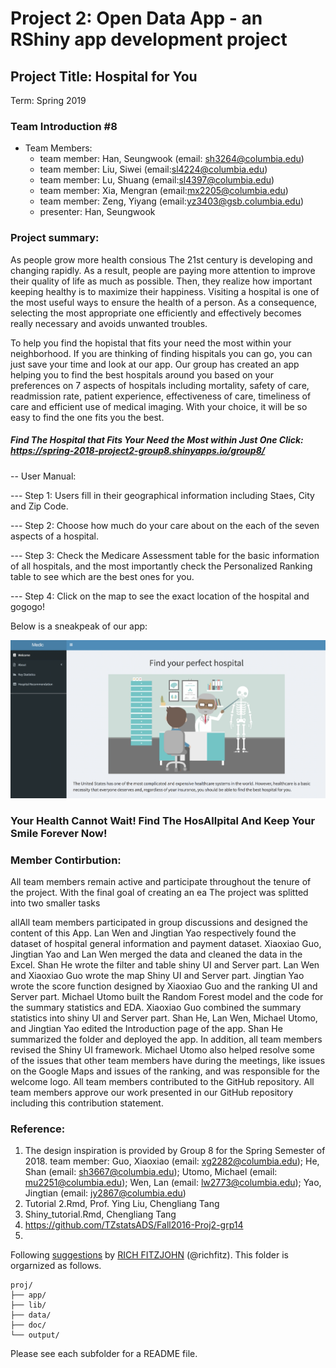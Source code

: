 # Project 2: Open Data App - an RShiny app development project

## Project Title: Hospital for You
Term: Spring 2019

### **Team Introduction #8**
+ Team Members:
	+ team member: Han, Seungwook (email: sh3264@columbia.edu)
	+ team member: Liu, Siwei (email:sl4224@columbia.edu)
	+ team member: Lu, Shuang (email:sl4397@columbia.edu)
	+ team member: Xia, Mengran (email:mx2205@columbia.edu)
	+ team member: Zeng, Yiyang (email:yz3403@gsb.columbia.edu)
  + presenter: Han, Seungwook
  
### **Project summary**: 

As people grow more health consious The 21st century is developing and changing rapidly. As a result, people are paying more attention to improve their quality of life as much as possible. Then, they realize how important keeping healthy is to maximize their happiness. Visiting a hospital is one of the most useful ways to ensure the health of a person. As a consequence, selecting the most appropriate one efficiently and effectively becomes really necessary and avoids unwanted troubles.

To help you find the hopistal that fits your need the most within your neighborhood. If you are thinking of finding hispitals you can go, you can just save your time and look at our app. Our group has created an app helping you to find the best hospitals around you based on your preferences on 7 aspects of hospitals including mortality, safety of care, readmission rate, patient experience, effectiveness of care, timeliness of care and efficient use of medical imaging. With your choice, it will be so easy to find the one fits you the best.

##### Find The Hospital that Fits Your Need the Most within Just One Click: https://spring-2018-project2-group8.shinyapps.io/group8/

-- User Manual:

--- Step 1: Users fill in their geographical information including Staes, City and Zip Code.

--- Step 2: Choose how much do your care about on the each of the seven aspects of a hospital.

--- Step 3: Check the Medicare Assessment table for the basic information of all hospitals, and the most importantly check the Personalized Ranking table to see which are the best ones for you.

--- Step 4: Click on the map to see the exact location of the hospital and gogogo!

Below is a sneakpeak of our app:

![screenshot](output/Overlook.png)

### Your Health Cannot Wait! Find The HosAllpital And Keep Your Smile Forever Now!

### **Member Contirbution**: 

All team members remain active and participate throughout the tenure of the project. With the final goal of creating an ea The project was splitted into two smaller tasks 

allAll team members participated in group discussions and designed the content of this App. Lan Wen and Jingtian Yao respectively found the dataset of hospital general information and payment dataset. Xiaoxiao Guo, Jingtian Yao and Lan Wen merged the data and cleaned the data in the Excel. Shan He wrote the filter and table shiny UI and Server part. Lan Wen and Xiaoxiao Guo wrote the map Shiny UI and Server part. Jingtian Yao wrote the score function designed by Xiaoxiao Guo and the ranking UI and Server part. Michael Utomo built the Random Forest model and the code for the summary statistics and EDA. Xiaoxiao Guo combined the summary statistics into shiny UI and Server part. Shan He, Lan Wen, Michael Utomo, and Jingtian Yao edited the Introduction page of the app.  Shan He summarized the folder and deployed the app. In addition, all team members revised the Shiny UI framework. Michael Utomo also helped resolve some of the issues that other team members have during the meetings, like issues on the Google Maps and issues of the ranking, and was responsible for the welcome logo. All team members contributed to the GitHub repository. All team members approve our work presented in our GitHub repository including this contribution statement.

### **Reference**:
1. The design inspiration is provided by Group 8 for the Spring Semester of 2018.
team member: Guo, Xiaoxiao (email: xg2282@columbia.edu); He, Shan (email: sh3667@columbia.edu); Utomo, Michael (email: mu2251@columbia.edu); Wen, Lan (email: lw2773@columbia.edu); Yao, Jingtian (email: jy2867@columbia.edu)
2. Tutorial 2.Rmd, Prof. Ying Liu, Chengliang Tang
3. Shiny_tutorial.Rmd, Chengliang Tang
4. https://github.com/TZstatsADS/Fall2016-Proj2-grp14
5. 




Following [suggestions](http://nicercode.github.io/blog/2013-04-05-projects/) by [RICH FITZJOHN](http://nicercode.github.io/about/#Team) (@richfitz). This folder is orgarnized as follows.

```
proj/
├── app/
├── lib/
├── data/
├── doc/
└── output/
```
  
Please see each subfolder for a README file.

